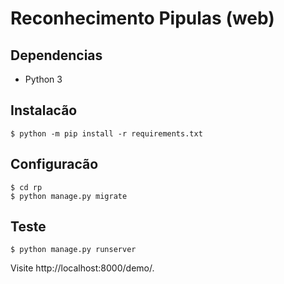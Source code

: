 # Reconhecimento Pipulas (web)

## Dependencias

- Python 3

## Instalacão

```
$ python -m pip install -r requirements.txt
```

## Configuracão

```
$ cd rp
$ python manage.py migrate
```

## Teste

```
$ python manage.py runserver
```

Visite http://localhost:8000/demo/.
